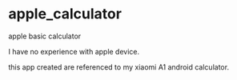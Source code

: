 # apple_calculator
apple basic calculator

I have no experience with apple device.

this app created are referenced to my xiaomi A1 android calculator.
